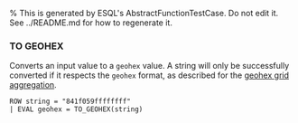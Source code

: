 % This is generated by ESQL's AbstractFunctionTestCase. Do not edit it. See ../README.md for how to regenerate it.

### TO GEOHEX
Converts an input value to a `geohex` value.
A string will only be successfully converted if it respects the
`geohex` format, as described for the
[geohex grid aggregation](https://www.elastic.co/docs/reference/aggregations/search-aggregations-bucket-geohexgrid-aggregation).

```esql
ROW string = "841f059ffffffff"
| EVAL geohex = TO_GEOHEX(string)
```
